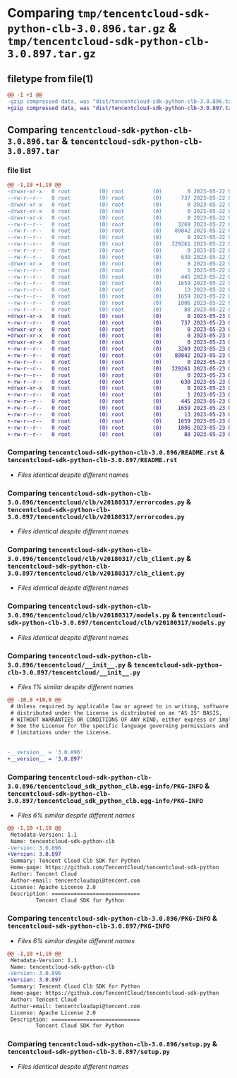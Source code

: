# Comparing `tmp/tencentcloud-sdk-python-clb-3.0.896.tar.gz` & `tmp/tencentcloud-sdk-python-clb-3.0.897.tar.gz`

## filetype from file(1)

```diff
@@ -1 +1 @@
-gzip compressed data, was "dist/tencentcloud-sdk-python-clb-3.0.896.tar", last modified: Mon May 22 00:18:40 2023, max compression
+gzip compressed data, was "dist/tencentcloud-sdk-python-clb-3.0.897.tar", last modified: Tue May 23 02:17:47 2023, max compression
```

## Comparing `tencentcloud-sdk-python-clb-3.0.896.tar` & `tencentcloud-sdk-python-clb-3.0.897.tar`

### file list

```diff
@@ -1,19 +1,19 @@
-drwxr-xr-x   0 root         (0) root         (0)        0 2023-05-22 00:18:40.000000 tencentcloud-sdk-python-clb-3.0.896/
--rw-r--r--   0 root         (0) root         (0)      737 2023-05-22 00:18:40.000000 tencentcloud-sdk-python-clb-3.0.896/README.rst
-drwxr-xr-x   0 root         (0) root         (0)        0 2023-05-22 00:18:40.000000 tencentcloud-sdk-python-clb-3.0.896/tencentcloud/
-drwxr-xr-x   0 root         (0) root         (0)        0 2023-05-22 00:18:40.000000 tencentcloud-sdk-python-clb-3.0.896/tencentcloud/clb/
-drwxr-xr-x   0 root         (0) root         (0)        0 2023-05-22 00:18:40.000000 tencentcloud-sdk-python-clb-3.0.896/tencentcloud/clb/v20180317/
--rw-r--r--   0 root         (0) root         (0)     3269 2023-05-22 00:18:40.000000 tencentcloud-sdk-python-clb-3.0.896/tencentcloud/clb/v20180317/errorcodes.py
--rw-r--r--   0 root         (0) root         (0)    89842 2023-05-22 00:18:40.000000 tencentcloud-sdk-python-clb-3.0.896/tencentcloud/clb/v20180317/clb_client.py
--rw-r--r--   0 root         (0) root         (0)        0 2023-05-22 00:18:40.000000 tencentcloud-sdk-python-clb-3.0.896/tencentcloud/clb/v20180317/__init__.py
--rw-r--r--   0 root         (0) root         (0)   329261 2023-05-22 00:18:40.000000 tencentcloud-sdk-python-clb-3.0.896/tencentcloud/clb/v20180317/models.py
--rw-r--r--   0 root         (0) root         (0)        0 2023-05-22 00:18:40.000000 tencentcloud-sdk-python-clb-3.0.896/tencentcloud/clb/__init__.py
--rw-r--r--   0 root         (0) root         (0)      630 2023-05-22 00:18:40.000000 tencentcloud-sdk-python-clb-3.0.896/tencentcloud/__init__.py
-drwxr-xr-x   0 root         (0) root         (0)        0 2023-05-22 00:18:40.000000 tencentcloud-sdk-python-clb-3.0.896/tencentcloud_sdk_python_clb.egg-info/
--rw-r--r--   0 root         (0) root         (0)        1 2023-05-22 00:18:40.000000 tencentcloud-sdk-python-clb-3.0.896/tencentcloud_sdk_python_clb.egg-info/dependency_links.txt
--rw-r--r--   0 root         (0) root         (0)      445 2023-05-22 00:18:40.000000 tencentcloud-sdk-python-clb-3.0.896/tencentcloud_sdk_python_clb.egg-info/SOURCES.txt
--rw-r--r--   0 root         (0) root         (0)     1659 2023-05-22 00:18:40.000000 tencentcloud-sdk-python-clb-3.0.896/tencentcloud_sdk_python_clb.egg-info/PKG-INFO
--rw-r--r--   0 root         (0) root         (0)       13 2023-05-22 00:18:40.000000 tencentcloud-sdk-python-clb-3.0.896/tencentcloud_sdk_python_clb.egg-info/top_level.txt
--rw-r--r--   0 root         (0) root         (0)     1659 2023-05-22 00:18:40.000000 tencentcloud-sdk-python-clb-3.0.896/PKG-INFO
--rw-r--r--   0 root         (0) root         (0)     1006 2023-05-22 00:18:40.000000 tencentcloud-sdk-python-clb-3.0.896/setup.py
--rw-r--r--   0 root         (0) root         (0)       88 2023-05-22 00:18:40.000000 tencentcloud-sdk-python-clb-3.0.896/setup.cfg
+drwxr-xr-x   0 root         (0) root         (0)        0 2023-05-23 02:17:47.000000 tencentcloud-sdk-python-clb-3.0.897/
+-rw-r--r--   0 root         (0) root         (0)      737 2023-05-23 02:17:47.000000 tencentcloud-sdk-python-clb-3.0.897/README.rst
+drwxr-xr-x   0 root         (0) root         (0)        0 2023-05-23 02:17:47.000000 tencentcloud-sdk-python-clb-3.0.897/tencentcloud/
+drwxr-xr-x   0 root         (0) root         (0)        0 2023-05-23 02:17:47.000000 tencentcloud-sdk-python-clb-3.0.897/tencentcloud/clb/
+drwxr-xr-x   0 root         (0) root         (0)        0 2023-05-23 02:17:47.000000 tencentcloud-sdk-python-clb-3.0.897/tencentcloud/clb/v20180317/
+-rw-r--r--   0 root         (0) root         (0)     3269 2023-05-23 02:17:47.000000 tencentcloud-sdk-python-clb-3.0.897/tencentcloud/clb/v20180317/errorcodes.py
+-rw-r--r--   0 root         (0) root         (0)    89842 2023-05-23 02:17:47.000000 tencentcloud-sdk-python-clb-3.0.897/tencentcloud/clb/v20180317/clb_client.py
+-rw-r--r--   0 root         (0) root         (0)        0 2023-05-23 02:17:47.000000 tencentcloud-sdk-python-clb-3.0.897/tencentcloud/clb/v20180317/__init__.py
+-rw-r--r--   0 root         (0) root         (0)   329261 2023-05-23 02:17:47.000000 tencentcloud-sdk-python-clb-3.0.897/tencentcloud/clb/v20180317/models.py
+-rw-r--r--   0 root         (0) root         (0)        0 2023-05-23 02:17:47.000000 tencentcloud-sdk-python-clb-3.0.897/tencentcloud/clb/__init__.py
+-rw-r--r--   0 root         (0) root         (0)      630 2023-05-23 02:17:47.000000 tencentcloud-sdk-python-clb-3.0.897/tencentcloud/__init__.py
+drwxr-xr-x   0 root         (0) root         (0)        0 2023-05-23 02:17:47.000000 tencentcloud-sdk-python-clb-3.0.897/tencentcloud_sdk_python_clb.egg-info/
+-rw-r--r--   0 root         (0) root         (0)        1 2023-05-23 02:17:47.000000 tencentcloud-sdk-python-clb-3.0.897/tencentcloud_sdk_python_clb.egg-info/dependency_links.txt
+-rw-r--r--   0 root         (0) root         (0)      445 2023-05-23 02:17:47.000000 tencentcloud-sdk-python-clb-3.0.897/tencentcloud_sdk_python_clb.egg-info/SOURCES.txt
+-rw-r--r--   0 root         (0) root         (0)     1659 2023-05-23 02:17:47.000000 tencentcloud-sdk-python-clb-3.0.897/tencentcloud_sdk_python_clb.egg-info/PKG-INFO
+-rw-r--r--   0 root         (0) root         (0)       13 2023-05-23 02:17:47.000000 tencentcloud-sdk-python-clb-3.0.897/tencentcloud_sdk_python_clb.egg-info/top_level.txt
+-rw-r--r--   0 root         (0) root         (0)     1659 2023-05-23 02:17:47.000000 tencentcloud-sdk-python-clb-3.0.897/PKG-INFO
+-rw-r--r--   0 root         (0) root         (0)     1006 2023-05-23 02:17:47.000000 tencentcloud-sdk-python-clb-3.0.897/setup.py
+-rw-r--r--   0 root         (0) root         (0)       88 2023-05-23 02:17:47.000000 tencentcloud-sdk-python-clb-3.0.897/setup.cfg
```

### Comparing `tencentcloud-sdk-python-clb-3.0.896/README.rst` & `tencentcloud-sdk-python-clb-3.0.897/README.rst`

 * *Files identical despite different names*

### Comparing `tencentcloud-sdk-python-clb-3.0.896/tencentcloud/clb/v20180317/errorcodes.py` & `tencentcloud-sdk-python-clb-3.0.897/tencentcloud/clb/v20180317/errorcodes.py`

 * *Files identical despite different names*

### Comparing `tencentcloud-sdk-python-clb-3.0.896/tencentcloud/clb/v20180317/clb_client.py` & `tencentcloud-sdk-python-clb-3.0.897/tencentcloud/clb/v20180317/clb_client.py`

 * *Files identical despite different names*

### Comparing `tencentcloud-sdk-python-clb-3.0.896/tencentcloud/clb/v20180317/models.py` & `tencentcloud-sdk-python-clb-3.0.897/tencentcloud/clb/v20180317/models.py`

 * *Files identical despite different names*

### Comparing `tencentcloud-sdk-python-clb-3.0.896/tencentcloud/__init__.py` & `tencentcloud-sdk-python-clb-3.0.897/tencentcloud/__init__.py`

 * *Files 1% similar despite different names*

```diff
@@ -10,8 +10,8 @@
 # Unless required by applicable law or agreed to in writing, software
 # distributed under the License is distributed on an "AS IS" BASIS,
 # WITHOUT WARRANTIES OR CONDITIONS OF ANY KIND, either express or implied.
 # See the License for the specific language governing permissions and
 # limitations under the License.
 
 
-__version__ = '3.0.896'
+__version__ = '3.0.897'
```

### Comparing `tencentcloud-sdk-python-clb-3.0.896/tencentcloud_sdk_python_clb.egg-info/PKG-INFO` & `tencentcloud-sdk-python-clb-3.0.897/tencentcloud_sdk_python_clb.egg-info/PKG-INFO`

 * *Files 6% similar despite different names*

```diff
@@ -1,10 +1,10 @@
 Metadata-Version: 1.1
 Name: tencentcloud-sdk-python-clb
-Version: 3.0.896
+Version: 3.0.897
 Summary: Tencent Cloud Clb SDK for Python
 Home-page: https://github.com/TencentCloud/tencentcloud-sdk-python
 Author: Tencent Cloud
 Author-email: tencentcloudapi@tencent.com
 License: Apache License 2.0
 Description: ============================
         Tencent Cloud SDK for Python
```

### Comparing `tencentcloud-sdk-python-clb-3.0.896/PKG-INFO` & `tencentcloud-sdk-python-clb-3.0.897/PKG-INFO`

 * *Files 6% similar despite different names*

```diff
@@ -1,10 +1,10 @@
 Metadata-Version: 1.1
 Name: tencentcloud-sdk-python-clb
-Version: 3.0.896
+Version: 3.0.897
 Summary: Tencent Cloud Clb SDK for Python
 Home-page: https://github.com/TencentCloud/tencentcloud-sdk-python
 Author: Tencent Cloud
 Author-email: tencentcloudapi@tencent.com
 License: Apache License 2.0
 Description: ============================
         Tencent Cloud SDK for Python
```

### Comparing `tencentcloud-sdk-python-clb-3.0.896/setup.py` & `tencentcloud-sdk-python-clb-3.0.897/setup.py`

 * *Files identical despite different names*

